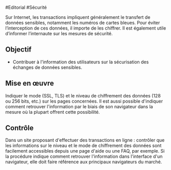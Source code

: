 
#Editorial #Sécurité

Sur Internet, les transactions impliquent généralement le transfert de données sensibles, notamment les numéros de cartes bleues. Pour éviter l’interception de ces données, il importe de les chiffrer. Il est également utile d’informer l’internaute sur les mesures de sécurité.

Objectif
--------

*   Contribuer à l'information des utilisateurs sur la sécurisation des échanges de données sensibles.

Mise en œuvre
-------------

Indiquer le mode (SSL, TLS) et le niveau de chiffrement des données (128 ou 256 bits, etc.) sur les pages concernées. Il est aussi possible d'indiquer comment retrouver l'information par le biais de son navigateur dans la mesure où la plupart offrent cette possibilité.

Contrôle
--------

Dans un site proposant d'effectuer des transactions en ligne : contrôler que les informations sur le niveau et le mode de chiffrement des données sont facilement accessibles depuis une page d'aide ou une FAQ, par exemple. Si la procédure indique comment retrouver l'information dans l'interface d'un navigateur, elle doit faire référence aux principaux navigateurs du marché.

